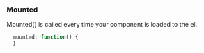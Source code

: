 ### Mounted
Mounted() is called every time your component is loaded to the el. 
```javascript
  mounted: function() {
  }
```
